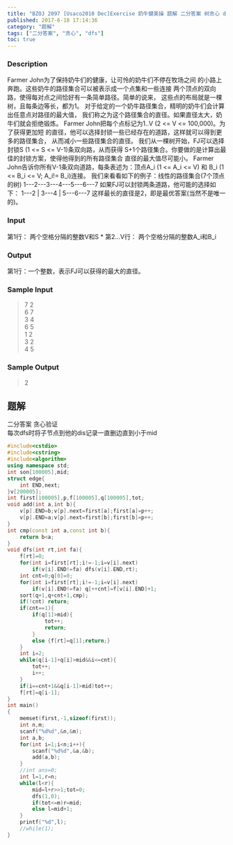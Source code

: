 ```yaml
---
title: "BZOJ 2097 [Usaco2010 Dec]Exercise 奶牛健美操 题解 二分答案 树贪心 dfs"
published: 2017-6-18 17:14:36
category: "题解"
tags: ["二分答案", "贪心", "dfs"]
toc: true
---
```


### Description
Farmer John为了保持奶牛们的健康，让可怜的奶牛们不停在牧场之间 的小路上奔跑。这些奶牛的路径集合可以被表示成一个点集和一些连接 两个顶点的双向路，使得每对点之间恰好有一条简单路径。简单的说来， 这些点的布局就是一棵树，且每条边等长，都为1。 对于给定的一个奶牛路径集合，精明的奶牛们会计算出任意点对路径的最大值， 我们称之为这个路径集合的直径。如果直径太大，奶牛们就会拒绝锻炼。 Farmer John把每个点标记为1..V (2 <= V <= 100,000)。为了获得更加短 的直径，他可以选择封锁一些已经存在的道路，这样就可以得到更多的路径集合， 从而减小一些路径集合的直径。 我们从一棵树开始，FJ可以选择封锁S (1 <= S <= V-1)条双向路，从而获得 S+1个路径集合。你要做的是计算出最佳的封锁方案，使得他得到的所有路径集合 直径的最大值尽可能小。 Farmer John告诉你所有V-1条双向道路，每条表述为：顶点A_i (1 <= A_i <= V) 和 B_i (1 <= B_i <= V; A_i!= B_i)连接。 我们来看看如下的例子：线性的路径集合(7个顶点的树) 1---2---3---4---5---6---7 如果FJ可以封锁两条道路，他可能的选择如下： 1---2 | 3---4 | 5---6---7 这样最长的直径是2，即是最优答案(当然不是唯一的)。
<!--more--> 
### Input
 第1行： 两个空格分隔的整数V和S * 第2...V行： 两个空格分隔的整数A_i和B_i
### Output
第1行：一个整数，表示FJ可以获得的最大的直径。

### Sample Input
>7 2  
6 7  
3 4  
6 5  
1 2  
3 2  
4 5  

### Sample Output
>2

## 题解
二分答案
贪心验证  
每次dfs时将子节点到他的dis记录一直删边直到小于mid

```c++
#include<cstdio>
#include<cstring>
#include<algorithm>
using namespace std;
int son[100005],mid;
struct edge{
    int END,next;
}v[200005];
int first[100005],p,f[100005],q[100005],tot;
void add(int a,int b){
    v[p].END=b;v[p].next=first[a];first[a]=p++;
    v[p].END=a;v[p].next=first[b];first[b]=p++;
}
int cmp(const int a,const int b){
    return b<a;
}
void dfs(int rt,int fa){
    f[rt]=0;
    for(int i=first[rt];i!=-1;i=v[i].next)
        if(v[i].END!=fa) dfs(v[i].END,rt);
    int cnt=0;q[0]=0;
    for(int i=first[rt];i!=-1;i=v[i].next)
        if(v[i].END!=fa) q[++cnt]=f[v[i].END]+1;
    sort(q+1,q+cnt+1,cmp);
    if(!cnt) return;
    if(cnt==1){
        if(q[1]>mid){
            tot++;
            return;
        }
        else {f[rt]=q[1];return;}
    }
    int i=2;
    while(q[i-1]+q[i]>mid&&i<=cnt){
        tot++;
        i++;
    }
    if(i==cnt+1&&q[i-1]>mid)tot++;
    f[rt]=q[i-1];
}
int main()
{
    memset(first,-1,sizeof(first));
    int n,m;
    scanf("%d%d",&n,&m);
    int a,b;
    for(int i=1;i<n;i++){
        scanf("%d%d",&a,&b);
        add(a,b);
    }
    //int ans=0;
    int l=1,r=n;
    while(l<r){
        mid=l+r>>1;tot=0;
        dfs(1,0);
        if(tot<=m)r=mid;
        else l=mid+1;
    }
    printf("%d",l);
    //while(1);
}
```